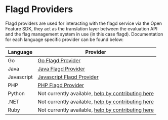 # Flagd Providers 

Flagd providers are used for interacting with the flagd service via the Open Feature SDK, they act as the translation layer between the evaluation API and the flag management system in use (in this case flagd). Documentation for each language specific provider can be found below:

| Language      | Provider |
| ----------- | ----------- |
| Go      | [Go Flagd Provider](https://github.com/open-feature/go-sdk-contrib/tree/main/providers/flagd)
| Java   | [Java Flagd Provider](https://github.com/open-feature/java-sdk-contrib/tree/main/providers/flagd)
| Javascript   | [Javascript Flagd Provider](https://github.com/open-feature/js-sdk-contrib/tree/main/libs/providers/flagd)
| PHP   | [PHP Flagd Provider](https://github.com/open-feature/php-sdk-contrib/tree/main/src/Flagd)
| Python   | Not currently available, [help by contributing here](https://github.com/open-feature/python-sdk-contrib)
| .NET   | Not currently available, [help by contributing here](https://github.com/open-feature/dotnet-sdk-contrib)
| Ruby  | Not currently available, [help by contributing here](https://github.com/open-feature/ruby-sdk-contrib)



